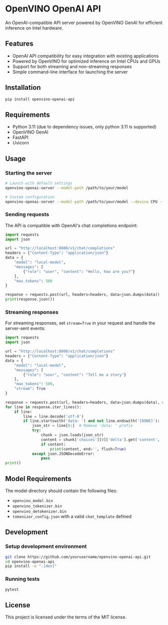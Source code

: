 # OpenVINO OpenAI API

An OpenAI-compatible API server powered by OpenVINO GenAI for efficient inference on Intel hardware.

## Features

- OpenAI API compatibility for easy integration with existing applications
- Powered by OpenVINO for optimized inference on Intel CPUs and GPUs
- Support for both streaming and non-streaming responses
- Simple command-line interface for launching the server

## Installation

```bash
pip install openvino-openai-api
```

## Requirements

- Python 3.11 (due to dependency issues, only python 3.11 is supported)
- OpenVINO GenAI
- FastAPI
- Uvicorn

## Usage

### Starting the server

```bash
# Launch with default settings
openvino-openai-server --model-path /path/to/your/model

# Custom configuration
openvino-openai-server --model-path /path/to/your/model --device CPU --host 0.0.0.0 --port 8000
```

### Sending requests

The API is compatible with OpenAI's chat completions endpoint:

```python
import requests
import json

url = "http://localhost:8000/v1/chat/completions"
headers = {"Content-Type": "application/json"}
data = {
    "model": "local-model",
    "messages": [
        {"role": "user", "content": "Hello, how are you?"}
    ],
    "max_tokens": 500
}

response = requests.post(url, headers=headers, data=json.dumps(data))
print(response.json())
```

### Streaming responses

For streaming responses, set `stream=True` in your request and handle the server-sent events:

```python
import requests
import json

url = "http://localhost:8000/v1/chat/completions"
headers = {"Content-Type": "application/json"}
data = {
    "model": "local-model",
    "messages": [
        {"role": "user", "content": "Tell me a story"}
    ],
    "max_tokens": 500,
    "stream": True
}

response = requests.post(url, headers=headers, data=json.dumps(data), stream=True)
for line in response.iter_lines():
    if line:
        line = line.decode('utf-8')
        if line.startswith('data: ') and not line.endswith('[DONE]'):
            json_str = line[6:]  # Remove 'data: ' prefix
            try:
                chunk = json.loads(json_str)
                content = chunk['choices'][0]['delta'].get('content', '')
                if content:
                    print(content, end='', flush=True)
            except json.JSONDecodeError:
                pass
print()
```

## Model Requirements

The model directory should contain the following files:
- `openvino_model.bin`
- `openvino_tokenizer.bin`
- `openvino_detokenizer.bin`
- `tokenizer_config.json` with a valid `chat_template` defined

## Development

### Setup development environment

```bash
git clone https://github.com/yourusername/openvino-openai-api.git
cd openvino-openai-api
pip install -e ".[dev]"
```

### Running tests

```bash
pytest
```

## License

This project is licensed under the terms of the MIT license.
